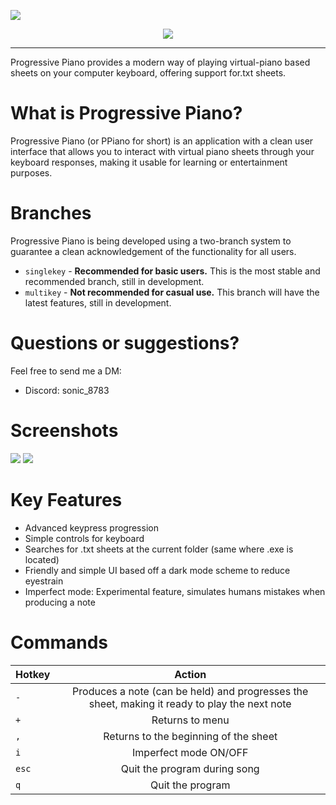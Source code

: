 ![](https://files.catbox.moe/zu9uhw.png)
<p align="center">

<img src="https://img.shields.io/badge/Discord-%235865F2.svg?style=for-the-badge&logo=discord&logoColor=white"/>

</p>

***
Progressive Piano provides a modern way of playing virtual-piano based sheets on your computer keyboard, offering support for.txt sheets.

# What is Progressive Piano?
Progressive Piano (or PPiano for short) is an application with a clean user interface that allows you to interact with virtual piano sheets through your keyboard responses, making it usable for learning or entertainment purposes.

# Branches
Progressive Piano is being developed using a two-branch system to guarantee a clean acknowledgement of the functionality for all users.

- `singlekey` - **Recommended for basic users.** This is the most stable and recommended branch, still in development.
- `multikey` - **Not recommended for casual use.** This branch will have the latest features, still in development.

# Questions or suggestions?
Feel free to send me a DM:

- Discord: sonic_8783

# Screenshots
![](https://files.catbox.moe/urfl1v.png)
![](https://files.catbox.moe/52ku0o.png)

# Key Features
- Advanced keypress progression
- Simple controls for keyboard
- Searches for .txt sheets at the current folder (same where .exe is located)
- Friendly and simple UI based off a dark mode scheme to reduce eyestrain
- Imperfect mode: Experimental feature, simulates humans mistakes when producing a note

# Commands

|  Hotkey  | Action |
| :--------| :----------: |
| `-` | Produces a note (can be held) and progresses the sheet, making it ready to play the next note|
| `+` | Returns to menu|
| `,` | Returns to the beginning of the sheet                  |
| `i` | Imperfect mode ON/OFF                  |
| `esc` | Quit the program during song                  |
| `q` | Quit the program                  |
